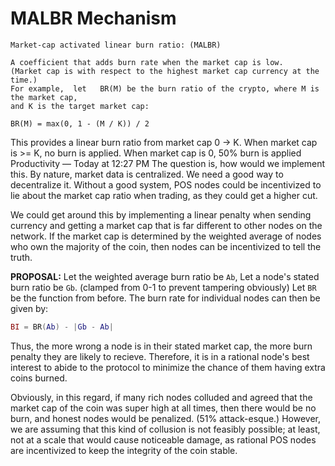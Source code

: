

# MALBR Mechanism
```
Market-cap activated linear burn ratio: (MALBR)

A coefficient that adds burn rate when the market cap is low.
(Market cap is with respect to the highest market cap currency at the time.)
For example,  let   BR(M) be the burn ratio of the crypto, where M is the market cap,
and K is the target market cap:

BR(M) = max(0, 1 - (M / K)) / 2 
```


This provides a linear burn ratio from market cap 0 -> K.
When market cap is >= K, no burn is applied.
When market cap is 0, 50% burn is applied
Productivity — Today at 12:27 PM
The question is, how would we implement this. 
By nature, market data is centralized. We need a good way to decentralize it.
Without a good system, POS nodes could be incentivized to lie about the market cap ratio when trading, as they could get a higher cut. 


We could get around this by implementing a linear penalty when sending currency and getting a market cap that is far different to other nodes on the network.
If the market cap is determined by the weighted average of nodes who own the majority of the coin, then nodes can be incentivized to tell the truth. 


**PROPOSAL:**
Let the weighted average burn ratio be `Ab`, 
Let a node's stated burn ratio be `Gb`.  (clamped from 0-1 to prevent tampering obviously) 
Let `BR` be the function from before.
The burn rate for individual nodes can then be given by:
```lua
BI = BR(Ab) - |Gb - Ab|
```
Thus, the more wrong a node is in their stated market cap, the more burn penalty they are likely to recieve.
Therefore, it is in a rational node's best interest to abide to the protocol to minimize the chance of them having extra coins burned.

Obviously, in this regard, if many rich nodes colluded and agreed that the market cap of the coin was super high at all times, then there would be no burn, and honest nodes would be penalized.  (51% attack-esque.)
However, we are assuming that this kind of collusion is not feasibly possible; at least, not at a scale that would cause noticeable damage, as rational POS nodes are incentivized to keep the integrity of the coin stable.




